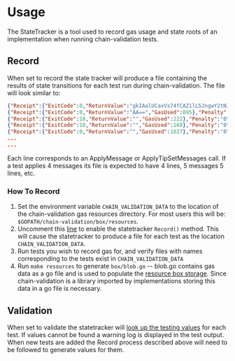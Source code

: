 # Usage

The StateTracker is a tool used to record gas usage and state roots of an implementation when running chain-validation tests.

## Record
When set to record the state tracker will produce a file containing the results of state transitions for each test run during chain-validation. The file will look similar to:

```json
{"Receipt":{"ExitCode":0,"ReturnValue":"gkIAalUCaxVs74fCAZ1lL5JngwY2tNJPrOE=","GasUsed":2037},"Penalty":"0","Reward":"2037","Root":"bafy2bzaced3zohyakbqpbiaomxi67ymmxy7y6apwy7q2y44g6oci6c54ly75m"}
{"Receipt":{"ExitCode":0,"ReturnValue":"AA==","GasUsed":895},"Penalty":"0","Reward":"895","Root":"bafy2bzacebk6xuroukj2tcbapzyqrmjmhzsfolivoevbga6qhinb5x7ouesmy"}
{"Receipt":{"ExitCode":18,"ReturnValue":"","GasUsed":222},"Penalty":"0","Reward":"222","Root":"bafy2bzacebruj3eqg7bnmmpi2mx4zjy2ix5rb6k45vwywwq2gdzbh4juhtgeu"}
{"Receipt":{"ExitCode":18,"ReturnValue":"","GasUsed":168},"Penalty":"0","Reward":"168","Root":"bafy2bzacecu2hxgipuzhet33tbbra5ysluiuxcosjqnyjp5fmsnxm2ydekfew"}
{"Receipt":{"ExitCode":0,"ReturnValue":"","GasUsed":1027},"Penalty":"0","Reward":"1027","Root":"bafy2bzaceavryrwsjscfg3wcppogpbfqhp7e3yrjwohccxsepolhyczmotagi"}
...
...
```
Each line corresponds to an ApplyMessage or ApplyTipSetMessages call. If a test applies 4 messages its file is expected to have 4 lines, 5 messages 5 lines, etc.

### How To Record
1. Set the environment variable `CHAIN_VALIDATION_DATA` to the location of the chain-validation gas resources directory. For most users this will be: `$GOPATH/chain-validation/box/resources`.
2. Uncomment this [line](https://github.com/filecoin-project/chain-validation/blob/1f44d3090c52a1c443a2ca85c5747f3417197008/drivers/test.go#L281) to enable the statetracker `Record()` method. This will cause the statetracker to produce a file for each test as the location `CHAIN_VALIDATION_DATA`.
3. Run tests you wish to record gas for, and verify files with names corresponding to the tests exist in `CHAIN_VALIDATION_DATA`
4. Run `make resources` to generate `box/blob.go` -- blob.go contains gas data as a go file and is used to populate the [resource box storage](https://github.com/filecoin-project/chain-validation/blob/f6bc23143d179bcccc9c30bfd00242a3c3398432/box/box.go#L8). Since chain-validation is a library imported by implementations storing this data in a go file is necessary.

## Validation

When set to validate the statetracker will [look up the testing values](https://github.com/filecoin-project/chain-validation/blob/f6bc23143d179bcccc9c30bfd00242a3c3398432/box/box.go#L40) for each test. If values cannot be found a warning log is displayed in the test output.
When new tests are added the Record process described above will need to be followed to generate values for them.
